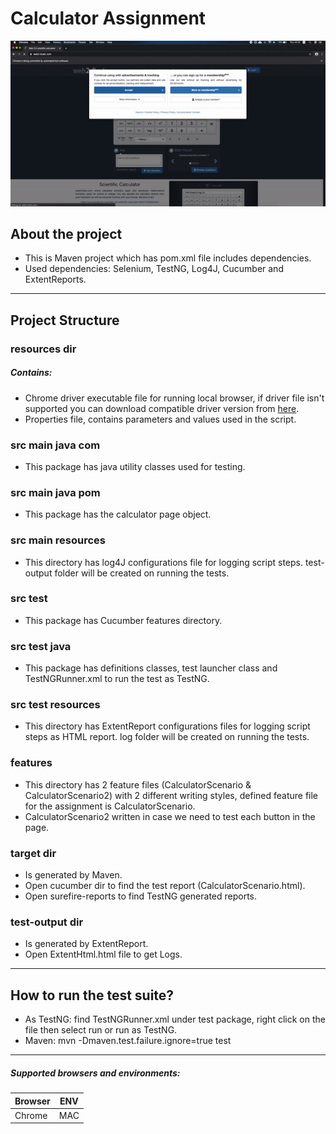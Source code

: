 # Calculator Assignment
![](gif-shot.gif)
## About the project
* This is Maven project which has pom.xml file includes dependencies.
* Used dependencies: Selenium, TestNG, Log4J, Cucumber and ExtentReports.
---
## Project Structure
### resources dir
##### Contains:
* Chrome driver executable file for running local browser, if driver file isn't supported you can download compatible driver version from [here](https://chromedriver.chromium.org/downloads).
* Properties file, contains parameters and values used in the script.
### src main java com
* This package has java utility classes used for testing.
### src main java pom
* This package has the calculator page object.
### src main resources
* This directory has log4J configurations file for logging script steps. test-output folder will be created on running the tests.
### src test
* This package has Cucumber features directory.
### src test java
* This package has definitions classes, test launcher class and TestNGRunner.xml to run the test as TestNG.
### src test resources
* This directory has ExtentReport configurations files for logging script steps as HTML report. log folder will be created on running the tests.
### features
* This directory has 2 feature files (CalculatorScenario & CalculatorScenario2) with 2 different writing styles, defined feature file for the assignment is CalculatorScenario.
* CalculatorScenario2 written in case we need to test each button in the page.
### target dir
* Is generated by Maven.
* Open cucumber dir to find the test report (CalculatorScenario.html).
* Open surefire-reports to find TestNG generated reports.
### test-output dir
* Is generated by ExtentReport.
* Open ExtentHtml.html file to get Logs.
---
## How to run the test suite?
* As TestNG: find TestNGRunner.xml under test package, right click on the file then select run or run as TestNG.
* Maven: mvn -Dmaven.test.failure.ignore=true test
---
##### Supported browsers and environments:
| Browser        | ENV            |
| ---------------|:--------------:|
|Chrome          |MAC             |
